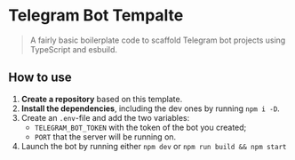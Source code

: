 # Telegram Bot Tempalte
>A fairly basic boilerplate code to scaffold Telegram bot projects using TypeScript and esbuild. 

## How to use
1. **Create a repository** based on this template.
2. **Install the dependencies**, including the dev ones by running `npm i -D`. 
3. Create an `.env`-file and add the two variables:
    - `TELEGRAM_BOT_TOKEN` with the token of the bot you created;
    - `PORT` that the server will be running on.
4. Launch the bot by running either `npm dev` or `npm run build && npm start`
